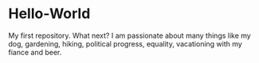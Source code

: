 # Hello-World
My first repository. What next?
I am passionate about many things like my dog, gardening, hiking, political progress, equality, vacationing with my fiance and beer.

